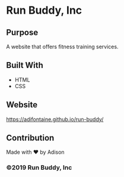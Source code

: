# Run Buddy, Inc

## Purpose
A website that offers fitness training services. 

## Built With
* HTML
* CSS

## Website
https://adifontaine.github.io/run-buddy/

## Contribution
Made with ❤️ by Adison

### ©️2019 Run Buddy, Inc 
